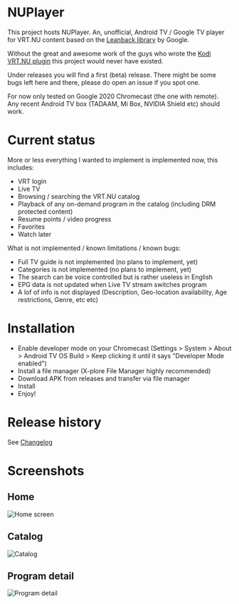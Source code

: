 # NUPlayer

This project hosts NUPlayer. An, unofficial, Android TV / Google TV player for VRT.NU content based on the [Leanback library](https://github.com/android/tv-samples) by Google.

Without the great and awesome work of the guys who wrote the [Kodi VRT.NU plugin](https://github.com/add-ons/plugin.video.vrt.nu/) this project would never have existed.

Under releases you will find a first (beta) release. There might be some bugs left here and there, please do open an issue if you spot one.

For now only tested on Google 2020 Chromecast (the one with remote). Any recent Android TV box (TADAAM, Mi Box, NVIDIA Shield etc) should work.

# Current status

More or less everything I wanted to implement is implemented now, this includes:

- VRT login
- Live TV
- Browsing / searching the VRT.NU catalog
- Playback of any on-demand program in the catalog (including DRM protected content)
- Resume points / video progress
- Favorites
- Watch later

What is not implemented / known limitations / known bugs:

- Full TV guide is not implemented (no plans to implement, yet)
- Categories is not implemented (no plans to implement, yet)
- The search can be voice controlled but is rather useless in English
- EPG data is not updated when Live TV stream switches program
- A lof of info is not displayed (Description, Geo-location availability, Age restrictions, Genre, etc etc)

# Installation

- Enable developer mode on your Chromecast (Settings > System > About > Android TV OS Build > Keep clicking it until it says "Developer Mode enabled")
- Install a file manager (X-plore File Manager highly recommended)
- Download APK from releases and transfer via file manager
- Install
- Enjoy!

# Release history

See [Changelog](CHANGELOG.md)

# Screenshots

## Home
![Home screen](/screenshots/screenshot_home.png?raw=true "Home screen")

## Catalog
![Catalog](/screenshots/screenshot_catalog.png?raw=true "Catalog")

## Program detail
![Program detail](/screenshots/screenshot_journaal.png?raw=true "Program detail")
